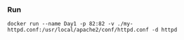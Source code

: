 ### Run
```
docker run --name Day1 -p 82:82 -v ./my-httpd.conf:/usr/local/apache2/conf/httpd.conf -d httpd
```

